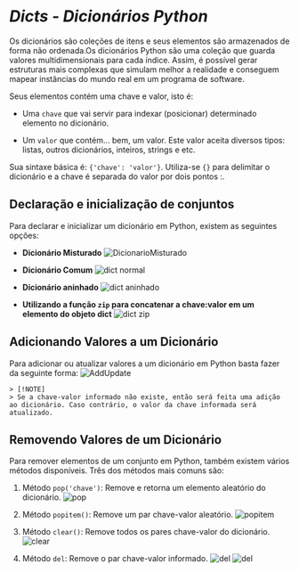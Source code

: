 # ***Dicts - Dicionários Python***
Os dicionários são coleções de itens e seus elementos são armazenados de forma não ordenada.Os dicionários Python são uma coleção que guarda valores multidimensionais para cada índice. Assim, é possível gerar estruturas mais complexas que simulam melhor a realidade e conseguem mapear instâncias do mundo real em um programa de software.

Seus elementos contém uma chave e valor, isto é:
* Uma `chave` que vai servir para indexar (posicionar) determinado elemento no dicionário.

* Um `valor` que contém… bem, um valor. Este valor aceita diversos tipos: listas, outros dicionários, inteiros, strings e etc.

Sua sintaxe básica é: `{'chave': 'valor'}`. Utiliza-se `{}` para delimitar o dicionário e a chave é separada do valor por dois pontos :.

## **Declaração e inicialização de conjuntos**

Para declarar e inicializar um dicionário em Python, existem as seguintes opções:
* **Dicionário Misturado**
    ![DicionarioMisturado](https://github.com/joao-nzuzi/trilha-python/assets/92062255/0a53e1ff-3c20-46dd-921f-10671436560e)

* **Dicionário Comum**
    ![dict normal](https://github.com/joao-nzuzi/trilha-python/assets/92062255/cac4e6b9-068a-4ed5-9ef6-d76dae447707)

* **Dicionário aninhado**
    ![dict aninhado](https://github.com/joao-nzuzi/trilha-python/assets/92062255/5a198bd3-029b-4259-b018-732225b58ab3)

* **Utilizando a função `zip` para concatenar a chave:valor em um elemento do objeto dict**
    ![dict zip](https://github.com/joao-nzuzi/trilha-python/assets/92062255/9432867a-28f2-41a7-bb33-23e79b35cb8c)

## **Adicionando Valores a um Dicionário**

Para adicionar ou atualizar valores a um dicionário em Python basta fazer da seguinte forma:
    ![AddUpdate](https://github.com/joao-nzuzi/trilha-python/assets/92062255/9e444511-128d-4dc3-a967-6441380bdda1)

    > [!NOTE]
    > Se a chave-valor informado não existe, então será feita uma adição ao dicionário. Caso contrário, o valor da chave informada será atualizado.

## **Removendo Valores de um Dicionário**

Para remover elementos de um conjunto em Python, também existem vários métodos disponíveis. Três dos métodos mais comuns são:

1. Método `pop('chave')`: Remove e retorna um elemento aleatório do dicionário.
![pop](https://github.com/joao-nzuzi/trilha-python/assets/92062255/577777c4-32bb-4722-9467-d247a36df533)

2. Método `popitem()`: Remove um par chave-valor aleatório.
![popitem](https://github.com/joao-nzuzi/trilha-python/assets/92062255/a26366e7-34b1-4bea-8be0-8281191f5e16)

3. Método `clear()`: Remove todos os pares chave-valor do dicionário.
![clear](https://github.com/joao-nzuzi/trilha-python/assets/92062255/7fed7e47-a3bd-440a-ad13-a6645f96002d)

4. Método `del`: Remove o par chave-valor informado.
![del](https://github.com/joao-nzuzi/trilha-python/assets/92062255/253fb37f-6cd8-4807-a843-af2491aaee81)
![del](https://github.com/joao-nzuzi/trilha-python/assets/92062255/253fb37f-6cd8-4807-a843-af2491aaee81)